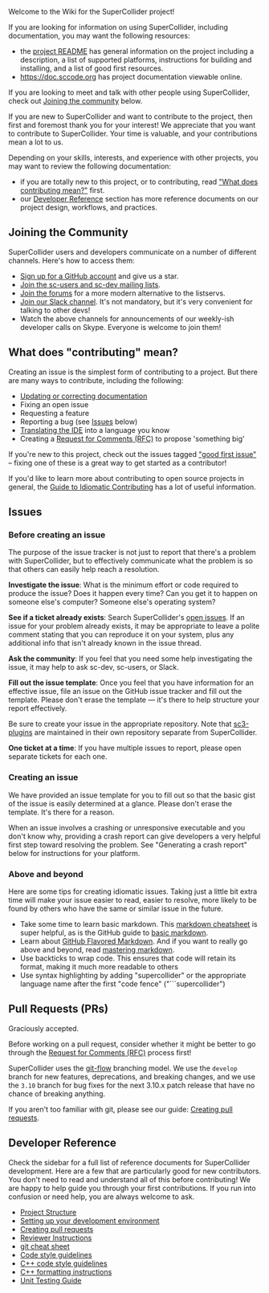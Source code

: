 Welcome to the Wiki for the SuperCollider project!

If you are looking for information on using SuperCollider, including documentation, you may want the following
resources:
- the [project README](https://github.com/supercollider/supercollider/blob/develop/README.md) has general information
  on the project including a description, a list of supported platforms, instructions for building and installing, and
  a list of good first resources.
- https://doc.sccode.org has project documentation viewable online.

If you are looking to meet and talk with other people using SuperCollider, check out [Joining the community](https://github.com/supercollider/supercollider/wiki#joining-the-community) below.

If you are new to SuperCollider and want to contribute to the project, then first and foremost thank you for your interest! We appreciate that you want to contribute to SuperCollider. Your time is valuable, and your contributions mean a lot to us.

Depending on your skills, interests, and experience with other projects, you may want to review the following
documentation:
- if you are totally new to this project, or to contributing, read ["What does contributing mean?"](https://github.com/supercollider/supercollider/wiki#what-does-contributing-mean) first.
- our [Developer Reference](https://github.com/supercollider/supercollider/wiki#developer-reference) section has more
  reference documents on our project design, workflows, and practices.

## Joining the Community

SuperCollider users and developers communicate on a number of different channels. Here's how to access them:

- [Sign up for a GitHub account](https://github.com/signup/free) and give us a star.
- [Join the sc-users and sc-dev mailing lists](https://www.birmingham.ac.uk/facilities/ea-studios/research/supercollider/mailinglist.aspx).
- [Join the forums](https://scsynth.org/) for a more modern alternative to the listservs.
- [Join our Slack channel](https://join.slack.com/t/scsynth/shared_invite/zt-ezoyz15j-SVM7JVul94pxtDiUDRnd0w). It's not mandatory, but it's very convenient for talking to other devs!
- Watch the above channels for announcements of our weekly-ish developer calls on Skype. Everyone is welcome to join them!

## What does "contributing" mean?

Creating an issue is the simplest form of contributing to a project. But there are many ways to contribute, including the following:

- [Updating or correcting documentation](https://github.com/supercollider/supercollider/wiki/[WIP]-contributing-helpfiles)
- Fixing an open issue
- Requesting a feature
- Reporting a bug (see [Issues](#Issues) below)
- [Translating the IDE](https://github.com/supercollider/supercollider/wiki/Translating-the-IDE) into a language you know
- Creating a [Request for Comments (RFC)](https://github.com/supercollider/rfcs) to propose 'something big'

If you're new to this project, check out the issues tagged ["good first issue"](https://github.com/supercollider/supercollider/issues?q=is%3Aopen+is%3Aissue+label%3A%22good+first+issue%22) – fixing one of these is a great way to get started as a contributor!

If you'd like to learn more about contributing to open source projects in general, the [Guide to Idiomatic Contributing](https://github.com/jonschlinkert/idiomatic-contributing) has a lot of useful information.

## Issues

### Before creating an issue

The purpose of the issue tracker is not just to report that there's a problem with SuperCollider, but to effectively communicate what the problem is so that others can easily help reach a resolution.

**Investigate the issue**: What is the minimum effort or code required to produce the issue? Does it happen every time? Can you get it to happen on someone else's computer? Someone else's operating system?

**See if a ticket already exists**: Search SuperCollider's [open issues](https://github.com/supercollider/supercollider/issues). If an issue for your problem already exists, it may be appropriate to leave a polite comment stating that you can reproduce it on your system, plus any additional info that isn't already known in the issue thread.

**Ask the community**: If you feel that you need some help investigating the issue, it may help to ask sc-dev, sc-users, or Slack.

**Fill out the issue template**: Once you feel that you have information for an effective issue, file an issue on the GitHub issue tracker and fill out the template. Please don't erase the template — it's there to help structure your report effectively.

Be sure to create your issue in the appropriate repository. Note that [sc3-plugins](https://github.com/supercollider/sc3-plugins) are maintained in their own repository separate from SuperCollider.

**One ticket at a time**: If you have multiple issues to report, please open separate tickets for each one.

### Creating an issue

We have provided an issue template for you to fill out so that the basic gist of the issue is easily determined at a glance. Please don't erase the template. It's there for a reason.

When an issue involves a crashing or unresponsive executable and you don't know why, providing a crash report can give developers a very helpful first step toward resolving the problem. See "Generating a crash report" below for instructions for your platform.

### Above and beyond

Here are some tips for creating idiomatic issues. Taking just a little bit extra time will make your issue easier to read, easier to resolve, more likely to be found by others who have the same or similar issue in the future.

- Take some time to learn basic markdown. This [markdown cheatsheet](https://github.com/adam-p/markdown-here/wiki/Markdown-Cheatsheet) is super helpful, as is the GitHub guide to [basic markdown](https://help.github.com/articles/markdown-basics/).
- Learn about [GitHub Flavored Markdown](https://help.github.com/articles/github-flavored-markdown/). And if you want to really go above and beyond, read [mastering markdown](https://guides.github.com/features/mastering-markdown/).
- Use backticks to wrap code. This ensures that code will retain its format, making it much more readable to others
- Use syntax highlighting by adding "supercollider" or the appropriate language name after the first "code fence" ("\`\`\`supercollider")

## Pull Requests (PRs)

Graciously accepted.

Before working on a pull request, consider whether it might be better to go through the [Request for Comments (RFC)](https://github.com/supercollider/rfcs) process first!

SuperCollider uses the [git-flow](https://nvie.com/posts/a-successful-git-branching-model/) branching model. We use the `develop` branch for new features, deprecations, and breaking changes, and we use the `3.10` branch for bug fixes for the next 3.10.x patch release that have no chance of breaking anything.

If you aren't too familiar with git, please see our guide: [Creating pull requests](https://github.com/supercollider/supercollider/wiki/Creating-pull-requests).

<!-- HEY! Please don't change the title of this section — it is the new location of `DEVELOPING.md`, which links here.* -->
## Developer Reference

Check the sidebar for a full list of reference documents for SuperCollider development. Here are a few that are particularly good for new contributors. You don't need to read and understand all of this before contributing! We are happy to help guide you through your first contributions. If you run into confusion or need help, you are always welcome to ask.

* [Project Structure](https://github.com/supercollider/supercollider/wiki/Project-Structure)
* [Setting up your development environment](https://github.com/supercollider/supercollider/wiki/Setting-up-your-development-environment)
* [Creating pull requests](https://github.com/supercollider/supercollider/wiki/Creating-pull-requests)
* [Reviewer Instructions](https://github.com/supercollider/supercollider/wiki/%5BWIP%5D-Reviewer-instructions)
* [git cheat sheet](https://github.com/supercollider/supercollider/wiki/git-cheat-sheet)
* [Code style guidelines](https://github.com/supercollider/supercollider/wiki/Code-style-guidelines)
* [C++ code style guidelines](https://github.com/supercollider/supercollider/wiki/Cpp-code-style-guidelines)
* [C++ formatting instructions](https://github.com/supercollider/supercollider/wiki/Cpp-formatting-instructions)
* [Unit Testing Guide](https://github.com/supercollider/supercollider/wiki/Unit-Testing-Guide)
